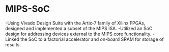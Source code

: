# MIPS-SoC

-Using Vivado Design Suite with the Artix-7 family of Xilinx FPGAs, designed and implemented a subset of the MIPS ISA.
-Utilized an SoC design for addressing devices external to the MIPS core functionality.
-Linked the SoC to a factorial accelerator and on-board SRAM for storage of results.
